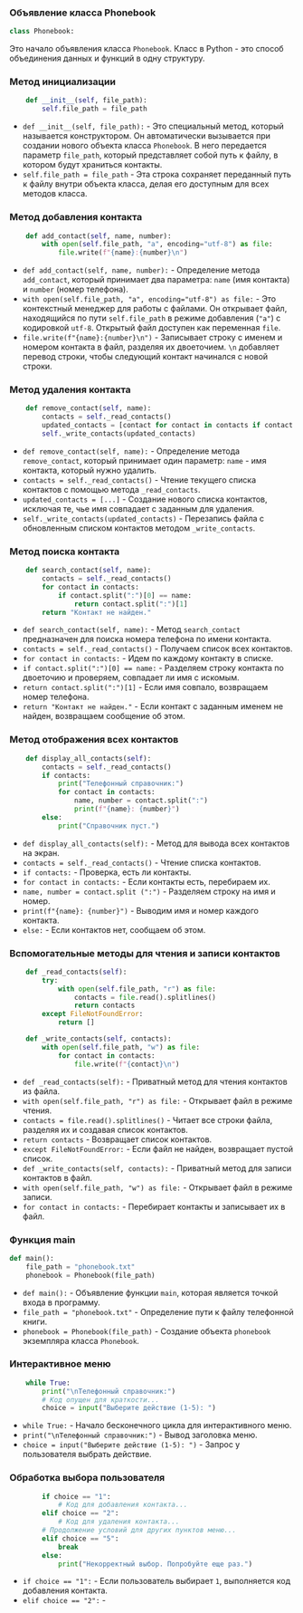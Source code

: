 ### Объявление класса Phonebook

```python
class Phonebook:
```

Это начало объявления класса `Phonebook`. Класс в Python - это способ объединения данных и функций в одну структуру.

### Метод инициализации

```python
    def __init__(self, file_path):
        self.file_path = file_path
```

- `def __init__(self, file_path):` - Это специальный метод, который называется конструктором. Он автоматически вызывается при создании нового объекта класса `Phonebook`. В него передается параметр `file_path`, который представляет собой путь к файлу, в котором будут храниться контакты.
- `self.file_path = file_path` - Эта строка сохраняет переданный путь к файлу внутри объекта класса, делая его доступным для всех методов класса.

### Метод добавления контакта

```python
    def add_contact(self, name, number):
        with open(self.file_path, "a", encoding="utf-8") as file:
            file.write(f"{name}:{number}\n")
```

- `def add_contact(self, name, number):` - Определение метода `add_contact`, который принимает два параметра: `name` (имя контакта) и `number` (номер телефона).
- `with open(self.file_path, "a", encoding="utf-8") as file:` - Это контекстный менеджер для работы с файлами. Он открывает файл, находящийся по пути `self.file_path` в режиме добавления (`"a"`) с кодировкой `utf-8`. Открытый файл доступен как переменная `file`.
- `file.write(f"{name}:{number}\n")` - Записывает строку с именем и номером контакта в файл, разделяя их двоеточием. `\n` добавляет перевод строки, чтобы следующий контакт начинался с новой строки.

### Метод удаления контакта

```python
    def remove_contact(self, name):
        contacts = self._read_contacts()
        updated_contacts = [contact for contact in contacts if contact.split(":")[0] != name]
        self._write_contacts(updated_contacts)
```

- `def remove_contact(self, name):` - Определение метода `remove_contact`, который принимает один параметр: `name` - имя контакта, который нужно удалить.
- `contacts = self._read_contacts()` - Чтение текущего списка контактов с помощью метода `_read_contacts`.
- `updated_contacts = [...]` - Создание нового списка контактов, исключая те, чье имя совпадает с заданным для удаления.
- `self._write_contacts(updated_contacts)` - Перезапись файла с обновленным списком контактов методом `_write_contacts`.

### Метод поиска контакта

```python
    def search_contact(self, name):
        contacts = self._read_contacts()
        for contact in contacts:
            if contact.split(":")[0] == name:
                return contact.split(":")[1]
        return "Контакт не найден."
```

- `def search_contact(self, name):` - Метод `search_contact` предназначен для поиска номера телефона по имени контакта.
- `contacts = self._read_contacts()` - Получаем список всех контактов.
- `for contact in contacts:` - Идем по каждому контакту в списке.
- `if contact.split(":")[0] == name:` - Разделяем строку контакта по двоеточию и проверяем, совпадает ли имя с искомым.
- `return contact.split(":")[1]` - Если имя совпало, возвращаем номер телефона.
- `return "Контакт не найден."` - Если контакт с заданным именем не найден, возвращаем сообщение об этом.

### Метод отображения всех контактов

```python
    def display_all_contacts(self):
        contacts = self._read_contacts()
        if contacts:
            print("Телефонный справочник:")
            for contact in contacts:
                name, number = contact.split(":")
                print(f"{name}: {number}")
        else:
            print("Справочник пуст.")
```

- `def display_all_contacts(self):` - Метод для вывода всех контактов на экран.
- `contacts = self._read_contacts()` - Чтение списка контактов.
- `if contacts:` - Проверка, есть ли контакты.
- `for contact in contacts:` - Если контакты есть, перебираем их.
- `name, number = contact.split
(":")` - Разделяем строку на имя и номер.
- `print(f"{name}: {number}")` - Выводим имя и номер каждого контакта.
- `else:` - Если контактов нет, сообщаем об этом.

### Вспомогательные методы для чтения и записи контактов

```python
    def _read_contacts(self):
        try:
            with open(self.file_path, "r") as file:
                contacts = file.read().splitlines()
                return contacts
        except FileNotFoundError:
            return []

    def _write_contacts(self, contacts):
        with open(self.file_path, "w") as file:
            for contact in contacts:
                file.write(f"{contact}\n")
```

- `def _read_contacts(self):` - Приватный метод для чтения контактов из файла.
- `with open(self.file_path, "r") as file:` - Открывает файл в режиме чтения.
- `contacts = file.read().splitlines()` - Читает все строки файла, разделяя их и создавая список контактов.
- `return contacts` - Возвращает список контактов.
- `except FileNotFoundError:` - Если файл не найден, возвращает пустой список.
- `def _write_contacts(self, contacts):` - Приватный метод для записи контактов в файл.
- `with open(self.file_path, "w") as file:` - Открывает файл в режиме записи.
- `for contact in contacts:` - Перебирает контакты и записывает их в файл.

### Функция main

```python
def main():
    file_path = "phonebook.txt"
    phonebook = Phonebook(file_path)
```

- `def main():` - Объявление функции `main`, которая является точкой входа в программу.
- `file_path = "phonebook.txt"` - Определение пути к файлу телефонной книги.
- `phonebook = Phonebook(file_path)` - Создание объекта `phonebook` экземпляра класса `Phonebook`.

### Интерактивное меню

```python
    while True:
        print("\nТелефонный справочник:")
        # Код опущен для краткости...
        choice = input("Выберите действие (1-5): ")
```

- `while True:` - Начало бесконечного цикла для интерактивного меню.
- `print("\nТелефонный справочник:")` - Вывод заголовка меню.
- `choice = input("Выберите действие (1-5): ")` - Запрос у пользователя выбрать действие.

### Обработка выбора пользователя

```python
        if choice == "1":
            # Код для добавления контакта...
        elif choice == "2":
            # Код для удаления контакта...
        # Продолжение условий для других пунктов меню...
        elif choice == "5":
            break
        else:
            print("Некорректный выбор. Попробуйте еще раз.")
```

- `if choice == "1":` - Если пользователь выбирает `1`, выполняется код добавления контакта.
- `elif choice == "2":` -